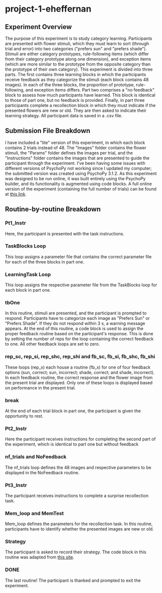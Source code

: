 # project-1-eheffernan

## Experiment Overview
The purpose of this experiment is to study category learning. Participants are presented with flower stimuli, which they must learn to sort (through trial and error) into two categories ("prefers sun" and "prefers shade"). Stimuli are either category prototypes, rule-following items (which differ from their category prototype along one dimension), and exception items (which are more similar to the prototype from the opposite category than the prototype of their own category). 
This experiment is divided into three parts. The first contains three learning blocks in which the participants receive feedback as they categorize the stimuli (each block contains 48 images). In each of the three blocks, the proportion of prototype, rule-following, and exception items differs. Part two comprises a "no feedback" block to assess how much participants have learned. This block is identical to those of part one, but no feedback is provided. Finally, in part three participants complete a recollection block in which they must indicate if the presented flowers are new or old. They are then asked to indicate their learning strategy. All participant data is saved in a .csv file. 

## Submission File Breakdown
I have included a "lite" version of this experiment, in which each block contains 2 trials instead of 48. The "Images" folder contains the flower stimuli, the "Params" folder defines the images per trial, and the "Instructions" folder contains the images that are presented to guide the participant through the experiment. I've been having some issues with different versions of PsychoPy not working since I updated my computer; the submitted version was created using PsychoPy 3.1.2. As this experiment was designed to be run online, it was built entirely using the PsychoPy builder, and its functionality is augmented using code blocks. A full online version of the experiment (containing the full number of trials) can be found at [this link](http://thedrsmack.com/psych/participate/8462154cad26). 

## Routine-by-routine Breakdown
### Pt1_Instr
Here, the participant is presented with the task instructions.
### TaskBlocks Loop
This loop assigns a parameter file that contains the correct parameter file for each of the three blocks in part one.
### LearningTask Loop
This loop assigns the respective parameter file from the TaskBlocks loop for each block in part one.
### tbOne
In this routine, stimuli are presented, and the participant is prompted to respond. Participants have to categorize each image as "Prefers Sun" or "Prefers Shade". If they do not respond within 3 s, a warning message appears. At the end of this routine, a code block is used to assign the proper feedback routine based on the participant's response. This is done by setting the number of reps for the loop containing the correct feedback to one. All other feedback loops are set to zero.
###  rep_sc, rep_si, rep_shc, rep_shi and fb_sc, fb_si, fb_shc, fb_shi
These loops (rep_x) each house a routine (fb_x) for one of four feedback options (sun, correct; sun, incorrect; shade, correct; and shade, incorrect). In each feedback routine, the correct response and the flower image from the present trial are displayed. Only one of these loops is displayed based on performance in the present trial. 
### break
At the end of each trial block in part one, the participant is given the opportunity to rest.
### Pt2_Instr
Here the participant receives instructions for completing the second part of the experiment, which is identical to part one but without feedback
### nf_trials and NoFeedback
The nf_trials loop defines the 48 images and respective parameters to be displayed in the NoFeedback routine. 
### Pt3_Instr
The participant receives instructions to complete a surprise recollection task.
### Mem_loop and MemTest
Mem_loop defines the parameters for the recollection task. In this routine, participants have to identify whether the presented images are new or old. 
### Strategy
The participant is asked to record their strategy. The code block in this routine was adapted from [this site](https://gitlab.pavlovia.org/demos/textinput/).
### DONE
The last routine! The participant is thanked and prompted to exit the experiment.
